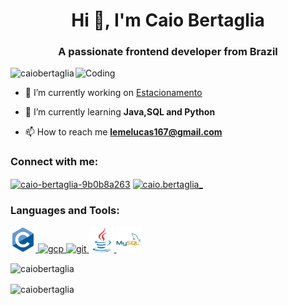 <h1 align="center">Hi 👋, I'm Caio Bertaglia</h1>
<h3 align="center">A passionate frontend developer from Brazil</h3>
<img align="right" alt="Coding" width="400" src="https://res.cloudinary.com/cloudinary-marketing/images/v1649720751/Web_Assets/blog/Mario_1/Mario_1-gif?_i=AA")

<p align="left"> <img src="https://komarev.com/ghpvc/?username=caiobertaglia&label=Profile%20views&color=0e75b6&style=flat" alt="caiobertaglia" /> </p>

- 🔭 I’m currently working on [Estacionamento](https://github.com/Estacionamento-231/Estacionamento)

- 🌱 I’m currently learning **Java,SQL and Python**

- 📫 How to reach me **lemelucas167@gmail.com**

<h3 align="left">Connect with me:</h3>
<p align="left">
<a href="https://linkedin.com/in/caio-bertaglia-9b0b8a263" target="blank"><img align="center" src="https://raw.githubusercontent.com/rahuldkjain/github-profile-readme-generator/master/src/images/icons/Social/linked-in-alt.svg" alt="caio-bertaglia-9b0b8a263" height="30" width="40" /></a>
<a href="https://instagram.com/caio.bertaglia_" target="blank"><img align="center" src="https://raw.githubusercontent.com/rahuldkjain/github-profile-readme-generator/master/src/images/icons/Social/instagram.svg" alt="caio.bertaglia_" height="30" width="40" /></a>
</p>

<h3 align="left">Languages and Tools:</h3>
<p align="left"> <a href="https://www.cprogramming.com/" target="_blank" rel="noreferrer"> <img src="https://raw.githubusercontent.com/devicons/devicon/master/icons/c/c-original.svg" alt="c" width="40" height="40"/> </a> <a href="https://cloud.google.com" target="_blank" rel="noreferrer"> <img src="https://www.vectorlogo.zone/logos/google_cloud/google_cloud-icon.svg" alt="gcp" width="40" height="40"/> </a> <a href="https://git-scm.com/" target="_blank" rel="noreferrer"> <img src="https://www.vectorlogo.zone/logos/git-scm/git-scm-icon.svg" alt="git" width="40" height="40"/> </a> <a href="https://www.java.com" target="_blank" rel="noreferrer"> <img src="https://raw.githubusercontent.com/devicons/devicon/master/icons/java/java-original.svg" alt="java" width="40" height="40"/> </a> <a href="https://www.mysql.com/" target="_blank" rel="noreferrer"> <img src="https://raw.githubusercontent.com/devicons/devicon/master/icons/mysql/mysql-original-wordmark.svg" alt="mysql" width="40" height="40"/> </a> </p>

<p><img align="center" src="https://github-readme-stats.vercel.app/api/top-langs?username=caiobertaglia&show_icons=true&locale=en&layout=compact" alt="caiobertaglia" /></p>

<p><img align="center" src="https://github-readme-streak-stats.herokuapp.com/?user=caiobertaglia&" alt="caiobertaglia" /></p>
